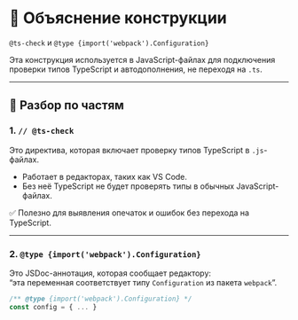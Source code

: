 # 🧠 Объяснение конструкции

`@ts-check` и `@type {import('webpack').Configuration}`

Эта конструкция используется в JavaScript-файлах для подключения проверки типов TypeScript и автодополнения, не переходя на `.ts`.

---

## 📌 Разбор по частям

### 1. `// @ts-check`

Это директива, которая включает проверку типов TypeScript в `.js`-файлах.

- Работает в редакторах, таких как VS Code.
- Без неё TypeScript не будет проверять типы в обычных JavaScript-файлах.

✅ Полезно для выявления опечаток и ошибок без перехода на TypeScript.

---

### 2. `@type {import('webpack').Configuration}`

Это JSDoc-аннотация, которая сообщает редактору:  
“эта переменная соответствует типу `Configuration` из пакета `webpack`”.

```js
/** @type {import('webpack').Configuration} */
const config = { ... }
